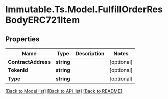 # Immutable.Ts.Model.FulfillOrderResBodyERC721Item

## Properties

Name | Type | Description | Notes
------------ | ------------- | ------------- | -------------
**ContractAddress** | **string** |  | [optional] 
**TokenId** | **string** |  | [optional] 
**Type** | **string** |  | [optional] 

[[Back to Model list]](../README.md#documentation-for-models) [[Back to API list]](../README.md#documentation-for-api-endpoints) [[Back to README]](../README.md)

